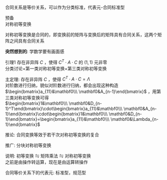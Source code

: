 合同关系是等价关系，可以作为分类标准，代表元-合同标准型    
    
预备    
对称初等变换    
    
对称初等变换是合同的，即变换前的矩阵与变换后的矩阵具有合同关系，这两个矩阵之间具有合同关系    
    
**突然想到的**: 学数学要有画面感    
    
引理1 存在非异阵 $C$ ，使得 $C^T\cdot A\cdot C$ 的 $(1,1)$ 元非零    
分类讨论+第一类对称初等变换+第三类对称初等变换    
    
主定理: 存在非异阵 $C$ ，使得 $C^T\cdot A\cdot C=\Lambda$     
对阶数进行归纳，貌似对阶数进行归纳，都会出现这种构造 $\begin{bmatrix}a_{11}&\mathbf0\\\ \mathbf0&A_{n-1}\end{bmatrix}$ ，用第三类对称初等变换可得    
 $\begin{bmatrix}1&\mathbf0\\\ \mathbf0&D_{n-1}^T\end{bmatrix}\cdot\begin{bmatrix}a_{11}&\mathbf0\\\ \mathbf0&A_{n-1}\end{bmatrix}\cdot\begin{bmatrix}1&\mathbf0\\\ \mathbf0&D_{n-1}\end{bmatrix}=\begin{bmatrix}a_{11}&\mathbf0\\\ \mathbf0&\Lambda_{n-1}\end{bmatrix}$     
    
推论: 合同变换等效于若干次对称初等变换的复合    
    
推广: 分块对称初等变换    
    
说明: 初等变换 $\leftrightharpoons$ 矩阵乘法 $\leftrightharpoons$ 对称初等变换    
之前是由操作转运算，现在是由运算转操作    
    
合同等价关系下的代表元: 标准型，规范型    

